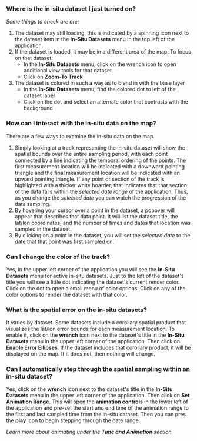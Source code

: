 ### Where is the in-situ dataset I just turned on?

_Some things to check are are:_

1. The dataset may still loading, this is indicated by a spinning icon next to the dataset item in the **In-Situ Datasets** menu in the top left of the application.
2. If the dataset is loaded, it may be in a different area of the map. To focus on that dataset:
    - In the **In-Situ Datasets** menu, click on the wrench icon to open additional view tools for that dataset
    - Click on **Zoom-To Track**
3. The dataset is colored in such a way as to blend in with the base layer
    - In the **In-Situ Datasets** menu, find the colored dot to left of the dataset label
    - Click on the dot and select an alternate color that contrasts with the background

### How can I interact with the in-situ data on the map?

There are a few ways to examine the in-situ data on the map.

1. Simply looking at a track representing the in-situ dataset will show the spatial bounds over the entire sampling period, with each point connected by a line indicating the temporal ordering of the points. The first measurement location will be indicated with a downward pointing triangle and the final measurement location will be indicated with an upward pointing triangle. If any point or section of the track is highlighted with a thicker white boarder, that indicates that that section of the data falls within the _selected date range_ of the application. Thus, as you change the _selected date_ you can watch the progression of the data sampling.
2. By hovering your cursor over a point in the dataset, a popover will appear that describes that data point. It will list the dataset title, the lat/lon coordinates, and the number of times and dates that location was sampled in the dataset.
3. By clicking on a point in the dataset, you will set the _selected date_ to the date that that point was first sampled on.

### Can I change the color of the track?

Yes, in the upper left corner of the application you will see the **In-Situ Datasets** menu for active in-situ datasets. Just to the left of the dataset's title you will see a little dot indicating the dataset's current render color. Click on the dot to open a small menu of color options. Click on any of the color options to render the dataset with that color.


### What is the spatial error on the in-situ datasets?

It varies by dataset. Some datasets include a corollary spatial product that visualizes the lat/lon error bounds for each measurement location. To enable it, click on the **wrench** icon next to the dataset's title in the **In-Situ Datasets** menu in the upper left corner of the application. Then click on **Enable Error Ellipses**. If the dataset includes that corollary product, it will be displayed on the map. If it does not, then nothing will change.

### Can I automatically step through the spatial sampling within an in-situ dataset?

Yes, click on the **wrench** icon next to the dataset's title in the **In-Situ Datasets** menu in the upper left corner of the application. Then click on **Set Animation Range**. This will open the **animation controls** in the lower left of the application and pre-set the start and end time of the animation range to the first and last sampled time from the in-situ dataset. Then you can pres the **play** icon to begin stepping through the date range.

_Learn more about animating under the **Time and Animation** section_

